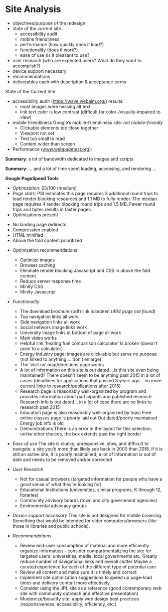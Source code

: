 # Site Analysis

+ objectives/purpose of the redesign
+ state of the current site
  -	accessibility audit
  -	mobile friendliness
  -	performance (how quickly does it load?)
  -	functionality (does it work?)
  -	ease of use (is it pleasant to use?
+	user research (who are expected users? What do they want to accomplish?)
+	device support necessary
+	recommendations
+	deliverables each with description & acceptance terms

State of the Current Site
  +	accessibility audit (https://wave.webaim.org/) results:
    - most images were missing alt text
    - link text color is low contrast (difficult for color-/visually-impaired to view)
  +	mobile friendliness
  Google’s mobile-friendliness site:  *not mobile-friendly*
    -	Clickable elements too close together
    -	Viewport not set
    -	Text too small to read
    -	Content wider than screen
  +	Performance
    (www.webpagetest.org):
 
**Summary**: a lot of bandwidth dedicated to images and scripts 

**Summary**: … and a lot of time spent loading, accessing, and rendering … 

**Google PageSpeed Tools**
*	*Optimization*: 65/100 (medium)
*	*Page stats*: PSI estimates this page requires 3 additional round trips to load render blocking resources and 1.1 MB to fully render.     The median page requires 4 render blocking round trips and 1.5 MB. Fewer round trips and bytes results in faster pages.
*	Optimizations present
  +	No landing page redirects
  +	Compression enabled
  +	HTML minified
  +	Above the fold content prioritized
  *	Optimization recommendations
    -	Optimize images
    -	Browser caching
    -	Eliminate render blocking Javascript and CSS in above the fold content
    -	Reduce server response time
    -	Minify CSS
    -	Minify Javascript
  *	*Functionality*
    -	The download brochure (pdf) link is broken (*404 page not found*)
    -	Top navigation links all work
    -	Side navigation links all work
    -	Social network image links work
    -	University image links at bottom of page all work
    -	Main video works
    -	Helpful link ‘heating fuel comparison calculator’ Is broken (doesn’t point to a calculator)
    -	Energy industry page: images are click-able but serve no purpose (not linked to anything … don’t enlarge)
    -	The ‘visit us’ map/directions page works
    -	A lot of information on this site is out dated …is this site even being maintained? There doesn’t seem to be anything past 2015 in
      a lot of cases (deadlines for applications that passed 3 years ago… no more current links to research/publications after 2015)
    -	Research page is reasonably well-organized by program and provides information about participants and published research
      Research info is out dated… in a lot of case there are no links to research past 2015
    -	Education page is also reasonably well-organized by topic
      Free online classes page is poorly laid out
      Out dated/poorly maintained
      Energy job info is old
    -	Demonstrations
      There is an error in the layout for this selection; unlike other choices, the box extends past the right border

*	*Ease of use*
  The site is clunky, unresponsive, slow, and difficult to navigate; a site you’d more than likely see back in 2000 than 2018. If it is   still an active site, it is poorly maintained; a lot of information is out of date and needs to be removed and/or corrected

  *	*User Research*
    -	Not for casual browsers (targeted information for people who have a good sense of what they’re looking for)
    -	Educational Institutions (universities, similar programs, K through 12, libraries)
    -	Community advisory boards (town and city government agencies)
    -	Environmental advocacy groups

*	*Device support necessary*
  This site is not designed for mobile browsing. Something that would be intended for older computers/browsers (like those in libraries   and public schools).

  *	*Recommendations*
    -	Review end-user consumption of material and more efficiently organize information – consider compartmentalizing the site for 
      targeted users: universities, media, local governments etc. 
      Greatly reduce number of navigational links and overall clutter
      Maybe a curated experience for each of the different type of potential user
    -	Review all content and make sure it is timely and correct
    -	Implement site optimization suggestions to speed up page-load times and delivery content more effectively
    -	Consider using the JPL site as a reference (good contemporary web site with community outreach and effective presentation)
    -	Modernize/beautify site: apply web design best practices (responsiveness, accessibility, efficiency, etc.)


